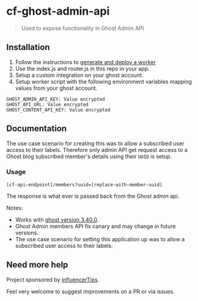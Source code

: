 # cf-ghost-admin-api

> Used to expose functionality in Ghost Admin API

## Installation

1. Follow the instructions to [generate and deploy a worker](https://github.com/cloudflare/wrangler)
2. Use the index.js and router.js in this repo in your app.
3. Setup a custom integration on your ghost account.
4. Setup worker script with the following environment variables mapping values from your ghost account.

```
GHOST_ADMIN_API_KEY: Value encrypted
GHOST_API_URL: Value encrypted
GHOST_CONTENT_API_KEY: Value encrypted
```

## Documentation

The use case scenario for creating this was to allow a subscribed user access to their labels. Therefore only admin API get request access to a Ghost blog subscribed member's details using their `UUID` is setup.

### Usage

```
[cf-api-endpoint]/members?uuid=[replace-with-member-uuid]
```

The response is what ever is passed back from the Ghost admin api.

Notes:
* Works with [ghost version 3.40.0](https://github.com/TryGhost/Ghost).
* Ghost Admin members API fis canary and may change in future versions.
* The use case scenario for setting this application up was to allow a subscribed user access to their labels.



## Need more help

Project sponsored by [influencerTips](https://www.influencer.tips/).

Feel very welcome to suggest improvements on a PR or via issues.
